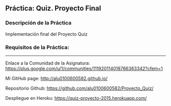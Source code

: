 ## Práctica: Quiz. Proyecto Final
### Descripción de la Práctica

Implementación final del Proyecto Quiz

### Requisitos de la Práctica:



---

Enlace a la Comunidad de la Asignatura: https://plus.google.com/u/1/communities/111920114018766363342?cfem=1

Mi GitHub page: http://alu0100600582.github.io/

Repositorio Github: https://github.com/alu0100600582/Proyecto_Quiz/

Despliegue en Heroku: https://quiz-proyecto-2015.herokuapp.com/
